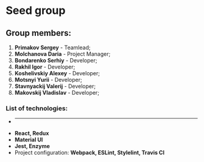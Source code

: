 # Seed group

## Group members:

1. **Primakov Sergey** - Teamlead;
2. **Molchanova Daria** - Project Manager;
3. **Bondarenko Serhiy** - Developer;
4. **Rakhil Igor** - Developer;
5. **Koshelivskiy Alexey** - Developer;
6. **Motsnyi Yurii** - Developer;
7. **Stavnyackij Valerij** - Developer;
8. **Makovskij Vladislav** - Developer;

### List of technologies:

- ***
- **React, Redux**
- **Material UI**
- **Jest, Enzyme**
- Project configuration: **Webpack, ESLint, Stylelint, Travis CI**
